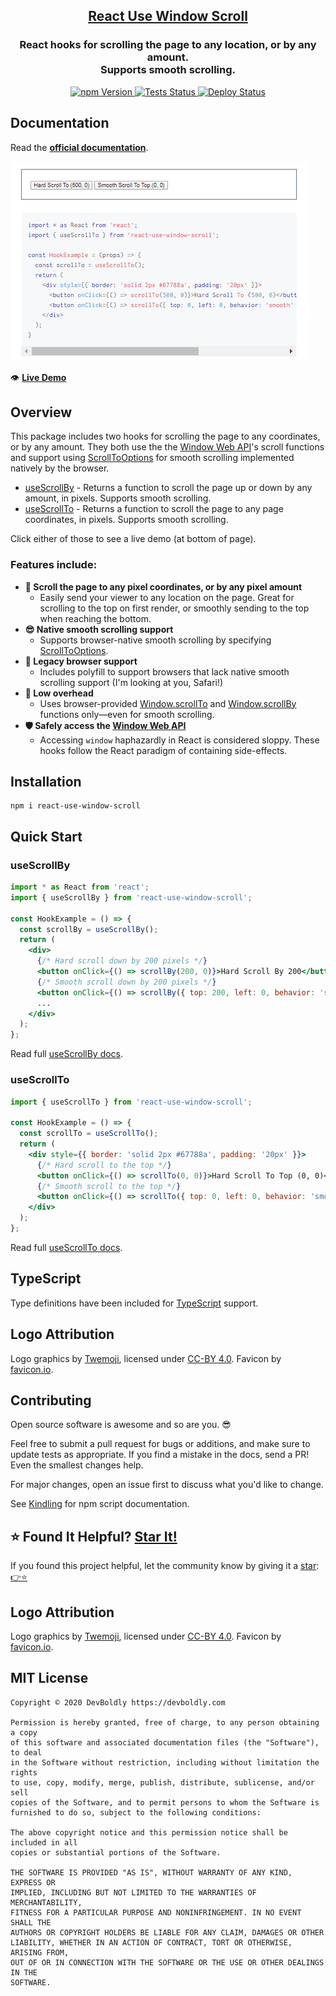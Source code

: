 <h2 align="center">
  <a href="https://github.com/devboldly/react-use-window-scroll">React Use Window Scroll</a>
</h2>
<h3 align="center">
  React hooks for scrolling the page to any location, or by any amount.<br/>Supports smooth scrolling.
</h3>
<p align="center">
  <a href="https://badge.fury.io/js/react-use-window-scroll">
    <img src="https://badge.fury.io/js/react-use-window-scroll.svg" alt="npm Version"/>
  </a>
  <a href="https://github.com/devboldly/react-use-window-scroll/actions?query=workflow%3ATests">
    <img src="https://github.com/devboldly/react-use-window-scroll/workflows/Tests/badge.svg" alt="Tests Status"/>
  </a>
  <a href="https://github.com/devboldly/react-use-window-scroll/actions?query=workflow%3ADeploy">
    <img src="https://github.com/devboldly/react-use-window-scroll/workflows/Deploy/badge.svg" alt="Deploy Status"/>
  </a>
</p>

## Documentation

Read the **[official documentation](https://devboldly.github.io/react-use-window-scroll/)**.

[![Demo](./src/__docz__/images/demo.gif "Demo")](https://devboldly.github.io/react-use-window-scroll/useScrollTo#hook-example)

👁️ **[Live Demo](https://devboldly.github.io/react-use-window-scroll/useScrollTo#hook-example)**

## Overview

This package includes two hooks for scrolling the page to any coordinates, or by any amount. They both use the the [Window Web API](https://developer.mozilla.org/en-US/docs/Web/API/Window)'s scroll functions and support using [ScrollToOptions](https://developer.mozilla.org/en-US/docs/Web/API/ScrollToOptions) for smooth scrolling implemented natively by the browser.

- [useScrollBy](https://devboldly.github.io/react-use-window-scroll/useScrollBy) - Returns a function to scroll the page up or down by any amount, in pixels. Supports smooth scrolling.
- [useScrollTo](https://devboldly.github.io/react-use-window-scroll/useScrollTo) - Returns a function to scroll the page to any page coordinates, in pixels. Supports smooth scrolling.

Click either of those to see a live demo (at bottom of page).

### Features include:

- **🎯 Scroll the page to any pixel coordinates, or by any pixel amount**
  - Easily send your viewer to any location on the page. Great for scrolling to the top on first render, or smoothly sending to the top when reaching the bottom.
- **😎 Native smooth scrolling support**
  - Supports browser-native smooth scrolling by specifying [ScrollToOptions](https://developer.mozilla.org/en-US/docs/Web/API/ScrollToOptions).
- **🧮 Legacy browser support**
  - Includes polyfill to support browsers that lack native smooth scrolling support (I'm looking at you, Safari!)
- **🤏 Low overhead**
  - Uses browser-provided [Window.scrollTo](https://developer.mozilla.org/en-US/docs/Web/API/Window/scrollTo) and [Window.scrollBy](https://developer.mozilla.org/en-US/docs/Web/API/Window/scrollBy) functions only—even for smooth scrolling.
- **🛡️ Safely access the [Window Web API](https://developer.mozilla.org/en-US/docs/Web/API/Window)**
  - Accessing `window` haphazardly in React is considered sloppy. These hooks follow the React paradigm of containing side-effects.

## Installation

```
npm i react-use-window-scroll
```

## Quick Start

### useScrollBy

```jsx
import * as React from 'react';
import { useScrollBy } from 'react-use-window-scroll';

const HookExample = () => {
  const scrollBy = useScrollBy();
  return (
    <div>
      {/* Hard scroll down by 200 pixels */}
      <button onClick={() => scrollBy(200, 0)}>Hard Scroll By 200</button>
      {/* Smooth scroll down by 200 pixels */}
      <button onClick={() => scrollBy({ top: 200, left: 0, behavior: 'smooth' })}>Smooth Scroll By 200</button>{' '}
      ...
    </div>
  );
};
```

Read full [useScrollBy docs](https://devboldly.github.io/react-use-window-scroll/useScrollBy).

### useScrollTo

```jsx
import { useScrollTo } from 'react-use-window-scroll';

const HookExample = () => {
  const scrollTo = useScrollTo();
  return (
    <div style={{ border: 'solid 2px #67788a', padding: '20px' }}>
      {/* Hard scroll to the top */}
      <button onClick={() => scrollTo(0, 0)}>Hard Scroll To Top (0, 0)</button>{' '}
      {/* Smooth scroll to the top */}
      <button onClick={() => scrollTo({ top: 0, left: 0, behavior: 'smooth' })}>Smooth Scroll To Top (0, 0)</button>
    </div>
  );
};
```

Read full [useScrollTo docs](https://devboldly.github.io/react-use-window-scroll/useScrollTo).

## TypeScript

Type definitions have been included for [TypeScript](https://www.typescriptlang.org/) support.

## Logo Attribution

Logo graphics by [Twemoji](https://github.com/twitter/twemoji), licensed under [CC-BY 4.0](https://creativecommons.org/licenses/by/4.0/). Favicon by [favicon.io](https://favicon.io/emoji-favicons/).

## Contributing

Open source software is awesome and so are you. 😎

Feel free to submit a pull request for bugs or additions, and make sure to update tests as appropriate. If you find a mistake in the docs, send a PR! Even the smallest changes help.

For major changes, open an issue first to discuss what you'd like to change.

See [Kindling](https://tinyurl.com/kindlingscripts) for npm script documentation.

## ⭐ Found It Helpful? [Star It!](https://github.com/devboldly/react-use-window-scroll/stargazers)

If you found this project helpful, let the community know by giving it a [star](https://github.com/devboldly/react-use-window-scroll/stargazers): [👉⭐](https://github.com/devboldly/react-use-window-scroll/stargazers)

## Logo Attribution

Logo graphics by [Twemoji](https://github.com/twitter/twemoji), licensed under [CC-BY 4.0](https://creativecommons.org/licenses/by/4.0/). Favicon by [favicon.io](https://favicon.io/emoji-favicons/).

## MIT License

```
Copyright © 2020 DevBoldly https://devboldly.com

Permission is hereby granted, free of charge, to any person obtaining a copy
of this software and associated documentation files (the "Software"), to deal
in the Software without restriction, including without limitation the rights
to use, copy, modify, merge, publish, distribute, sublicense, and/or sell
copies of the Software, and to permit persons to whom the Software is
furnished to do so, subject to the following conditions:

The above copyright notice and this permission notice shall be included in all
copies or substantial portions of the Software.

THE SOFTWARE IS PROVIDED "AS IS", WITHOUT WARRANTY OF ANY KIND, EXPRESS OR
IMPLIED, INCLUDING BUT NOT LIMITED TO THE WARRANTIES OF MERCHANTABILITY,
FITNESS FOR A PARTICULAR PURPOSE AND NONINFRINGEMENT. IN NO EVENT SHALL THE
AUTHORS OR COPYRIGHT HOLDERS BE LIABLE FOR ANY CLAIM, DAMAGES OR OTHER
LIABILITY, WHETHER IN AN ACTION OF CONTRACT, TORT OR OTHERWISE, ARISING FROM,
OUT OF OR IN CONNECTION WITH THE SOFTWARE OR THE USE OR OTHER DEALINGS IN THE
SOFTWARE.
```